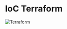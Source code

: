 # IoC Terraform

[![Terraform](https://github.com/vancodocton/FinalProject.IoC/actions/workflows/terraform.yml/badge.svg)](https://github.com/vancodocton/FinalProject.IoC/actions/workflows/terraform.yml)
